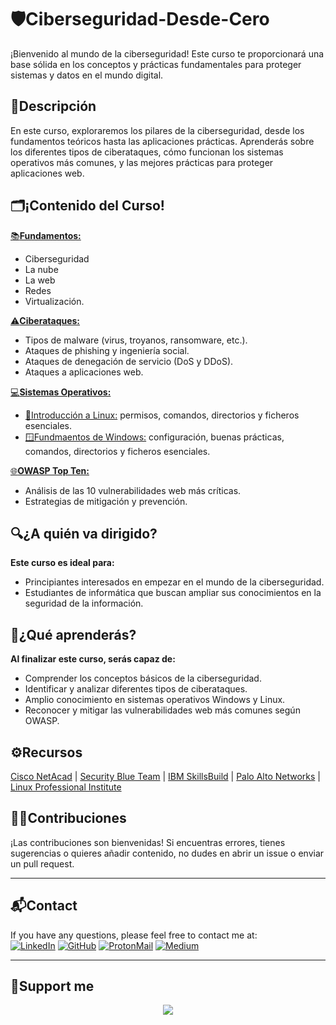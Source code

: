 # 🛡️Ciberseguridad-Desde-Cero
¡Bienvenido al mundo de la ciberseguridad! Este curso te proporcionará una base sólida en los conceptos y prácticas fundamentales para proteger sistemas y datos en el mundo digital.

## 📄Descripción
En este curso, exploraremos los pilares de la ciberseguridad, desde los fundamentos teóricos hasta las aplicaciones prácticas. Aprenderás sobre los diferentes tipos de ciberataques, cómo funcionan los sistemas operativos más comunes, y las mejores prácticas para proteger aplicaciones web.

## 🗂️¡Contenido del Curso!
[📚**Fundamentos:**](https://github.com/JPablo13/Curso-Introductorio-a-la-Ciberseguridad/tree/main/1.%20Fundamentos)
-  Ciberseguridad
-  La nube
-  La web
-  Redes
-  Virtualización.

[⚠**Ciberataques:**](https://github.com/JPablo13/Curso-Introductorio-a-la-Ciberseguridad/tree/main/2.%20Ciberataques)
- Tipos de malware (virus, troyanos, ransomware, etc.).
- Ataques de phishing y ingeniería social.
- Ataques de denegación de servicio (DoS y DDoS).
- Ataques a aplicaciones web.

[💻**Sistemas Operativos:**](https://github.com/JPablo13/Curso-Introductorio-a-la-Ciberseguridad/tree/main/3.%20Sistemas%20Operativos)
- [🐧Introducción a Linux:](https://github.com/JPablo13/Curso-Introductorio-a-la-Ciberseguridad/tree/main/3.%20Sistemas%20Operativos/Linux) permisos, comandos, directorios y ficheros esenciales.
- [🪟Fundmaentos de Windows:](https://github.com/JPablo13/Curso-Introductorio-a-la-Ciberseguridad/tree/main/3.%20Sistemas%20Operativos/Windows) configuración, buenas prácticas, comandos, directorios y ficheros esenciales.

[🌐**OWASP Top Ten:**](https://github.com/JPablo13/Curso-Introductorio-a-la-Ciberseguridad/tree/main/4.%20OWASP%20Top%2010)
- Análisis de las 10 vulnerabilidades web más críticas.
- Estrategias de mitigación y prevención.

## 🔍¿A quién va dirigido?
**Este curso es ideal para:**
- Principiantes interesados en empezar en el mundo de la ciberseguridad.
- Estudiantes de informática que buscan ampliar sus conocimientos en la seguridad de la información.

## 🧠¿Qué aprenderás?
**Al finalizar este curso, serás capaz de:**
- Comprender los conceptos básicos de la ciberseguridad.
- Identificar y analizar diferentes tipos de ciberataques.
- Amplio conocimiento en sistemas operativos Windows y Linux.
- Reconocer y mitigar las vulnerabilidades web más comunes según OWASP.

## ⚙Recursos
[Cisco NetAcad](https://www.netacad.com/career-paths/cybersecurity?course=&courseLang=en-US) 
| [Security Blue Team](https://www.securityblue.team/courses/blue-team-junior-analyst-pathway-bundle)
| [IBM SkillsBuild](http://skillsbuild.org/adult-learners/explore-learning/cybersecurity-analyst)
| [Palo Alto Networks](https://www.paloaltonetworks.com/cyberpedia/free-cybersecurity-education-courses)
| [Linux Professional Institute](https://www.lpi.org/es/our-certifications/linux-essentials-overview/)

## 🧑‍💻Contribuciones
¡Las contribuciones son bienvenidas! Si encuentras errores, tienes sugerencias o quieres añadir contenido, no dudes en abrir un issue o enviar un pull request.

---

## 📬Contact
If you have any questions, please feel free to contact me at:  
[![LinkedIn](https://img.shields.io/badge/LinkedIn-%230077B5.svg?&style=for-the-badge&logo=linkedin&logoColor=white)](https://www.linkedin.com/in/jpablo-villalobos/)
[![GitHub](https://img.shields.io/badge/GitHub-%2312100E.svg?&style=for-the-badge&logo=github&logoColor=white)](https://github.com/JPablo13)
[![ProtonMail](https://img.shields.io/badge/ProtonMail-6D4AFF?style=for-the-badge&logo=protonmail&logoColor=white)](mailto:pablo13villalobos@proton.me)
[![Medium](https://img.shields.io/badge/Medium-12100E?style=for-the-badge&logo=medium&logoColor=white)](https://medium.com/@jpablo13)

---

## 🤝Support me

<p align="center"><a href="https://buymeacoffee.com/jpablo13"><img  src="https://img.shields.io/badge/Buy%20Me%20a%20Coffee-ffdd00?style=for-the-badge&logo=buy-me-a-coffee&logoColor=black"/></a></p>
